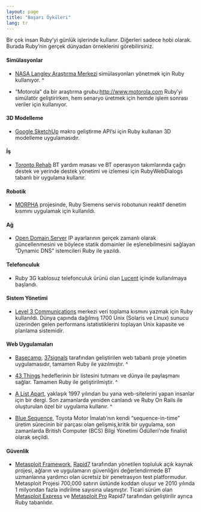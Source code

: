 ```yaml
---
layout: page
title: "Başarı Öyküleri"
lang: tr
---
```


Bir çok insan Ruby’yi günlük işlerinde kullanır. Diğerleri sadece hobi
olarak. Burada Ruby’nin gerçek dünyadan örneklerini görebilirsiniz.

#### Simülasyonlar

* [NASA Langley Araştırma Merkezi][1] simülasyonları yönetmek için Ruby
  kullanıyor.
^

* “Motorola” da bir araştırma grubu:http://www.motorola.com Ruby’yi
  simülatör geliştirirken, hem senaryo üretmek için hemde işlem sonrası
  veriler için kullanıyor.

#### 3D Modelleme

* [Google SketchUp][2] makro geliştirme API’si için Ruby kullanan 3D
  modelleme uygulamasıdır.

#### İş

* [Toronto Rehab][3] BT yardım masası ve BT operasyon takımlarında çağrı
  destek ve yerinde destek yönetimi ve izlemesi için RubyWebDialogs
  tabanlı bir uygulama kullanır.

#### Robotik

* [MORPHA][4] projesinde, Ruby Siemens servis robotunun reaktif denetim
  kısmını uygulamak için kullanıldı.

#### Ağ

* [Open Domain Server][5] IP ayarlarının gerçek zamanlı olarak
  güncellenmesini ve böylece statik domainler ile eşlenebilmesini
  sağlayan “Dynamic DNS” istemcileri Ruby ile yazıldı.

#### Telefonculuk

* Ruby 3G kablosuz telefonculuk ürünü olan [Lucent][6] içinde
  kullanılmaya başlandı.

#### Sistem Yönetimi

* [Level 3 Communications][7] merkezi veri toplama kısmını yazmak için
  Ruby kullanıldı. Dünya çapında dağılmış 1700 Unix (Solaris ve Linux)
  sunucu üzerinden gelen performans istatistiklerini toplayan Unix
  kapasite ve planlama sistemidir.

#### Web Uygulamaları

* [Basecamp][8], [37signals][9] tarafından geliştirilen web tabanlı
  proje yönetim uygulamasıdır, tamamen Ruby ile yazılmıştır.
^

* [43 Things][10] hedeflerinin bir listesini tutmanı ve dünya ile
  paylaşmanı sağlar. Tamamen Ruby ile geliştirilmiştir.
^

* [A List Apart][11], yaklaşık 1997 yılından bu yana web-sitelerini
  yapan insanlar için bir dergi. Son zamanlarda yeniden canlandı ve Ruby
  On Rails ile oluşturulan özel bir uygulama kullanır.
^

* [Blue Sequence][12], Toyota Motor İmalatı’nın kendi “sequence-in-time”
  üretim sürecinin bir parçası olan gelişmiş,kritik bir uygulama, son
  zamanlarda British Computer (BCS) Bilgi Yönetimi Ödülleri’nde finalist
  olarak seçildi.

#### Güvenlik

* [Metasploit Framework][13], [Rapid7][14] tarafından yönetilen topluluk
  açık kaynak projesi, ağların ve uygulamarın güvenliğini
  değerlendirmede BT uzmanlarına yardımcı olan ücretsiz bir penetrasyon
  test platformudur. Metasploit Projesi 700,000 satırın üstünde koddan
  oluşur ve 2010 yılında 1 milyondan fazla indirilme sayısına
  ulaşmıştır. Ticari sürüm olan [Metasploit Express][15] ve [Metasploit
  Pro][16] Rapid7 tarafından geliştirilir ayrıca Ruby tabanlıdır.



[1]: http://www.larc.nasa.gov/
[2]: http://www.sketchup.com/
[3]: http://www.torontorehab.on.ca/
[4]: http://www.morpha.de/php_e/index.php3
[5]: http://ods.org/
[6]: http://www.lucent.com/
[7]: http://www.level3.com/
[8]: http://www.basecamphq.com
[9]: http://www.37signals.com
[10]: http://www.43things.com
[11]: http://www.alistapart.com
[12]: http://www.bluefountain.com/casestudies/bfs-deliver-a-2nd-sequence-production-system-for-toyota/
[13]: http://www.metasploit.com
[14]: http://www.rapid7.com
[15]: http://www.rapid7.com/products/metasploit-express.jsp
[16]: http://www.rapid7.com/products/metasploit-pro.jsp
